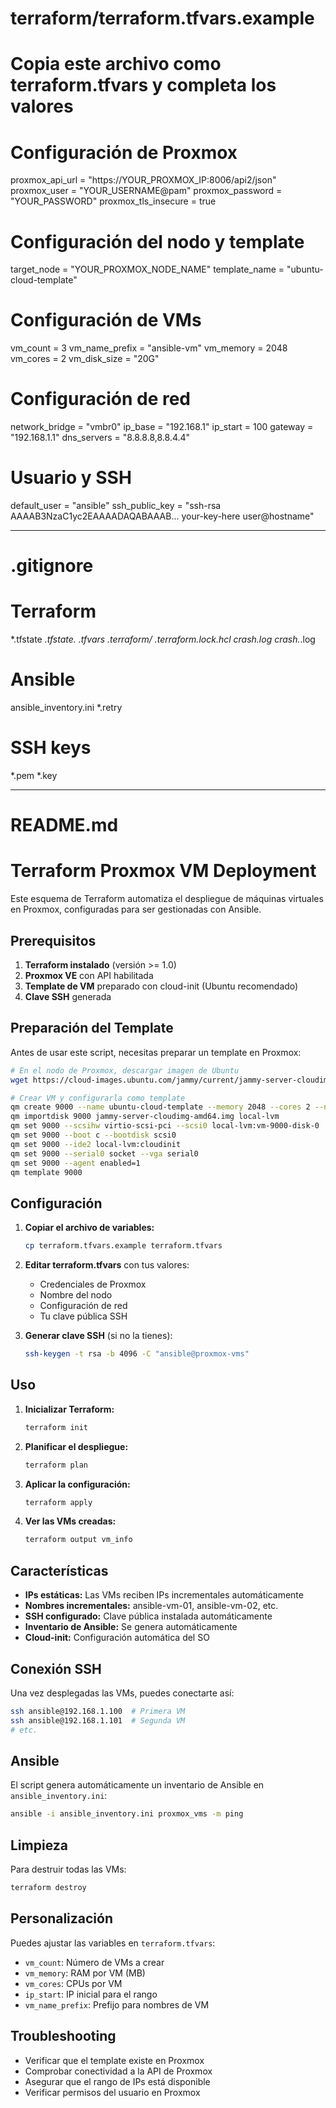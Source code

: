 # terraform/terraform.tfvars.example
# Copia este archivo como terraform.tfvars y completa los valores

# Configuración de Proxmox
proxmox_api_url      = "https://YOUR_PROXMOX_IP:8006/api2/json"
proxmox_user         = "YOUR_USERNAME@pam"
proxmox_password     = "YOUR_PASSWORD"
proxmox_tls_insecure = true

# Configuración del nodo y template
target_node   = "YOUR_PROXMOX_NODE_NAME"
template_name = "ubuntu-cloud-template"

# Configuración de VMs
vm_count       = 3
vm_name_prefix = "ansible-vm"
vm_memory      = 2048
vm_cores       = 2
vm_disk_size   = "20G"

# Configuración de red
network_bridge = "vmbr0"
ip_base        = "192.168.1"
ip_start       = 100
gateway        = "192.168.1.1"
dns_servers    = "8.8.8.8,8.8.4.4"

# Usuario y SSH
default_user     = "ansible"
ssh_public_key   = "ssh-rsa AAAAB3NzaC1yc2EAAAADAQABAAAB... your-key-here user@hostname"

---

# .gitignore
# Terraform
*.tfstate
*.tfstate.*
*.tfvars
.terraform/
.terraform.lock.hcl
crash.log
crash.*.log

# Ansible
ansible_inventory.ini
*.retry

# SSH keys
*.pem
*.key

---

# README.md
# Terraform Proxmox VM Deployment

Este esquema de Terraform automatiza el despliegue de máquinas virtuales en Proxmox, configuradas para ser gestionadas con Ansible.

## Prerequisitos

1. **Terraform instalado** (versión >= 1.0)
2. **Proxmox VE** con API habilitada
3. **Template de VM** preparado con cloud-init (Ubuntu recomendado)
4. **Clave SSH** generada

## Preparación del Template

Antes de usar este script, necesitas preparar un template en Proxmox:

```bash
# En el nodo de Proxmox, descargar imagen de Ubuntu
wget https://cloud-images.ubuntu.com/jammy/current/jammy-server-cloudimg-amd64.img

# Crear VM y configurarla como template
qm create 9000 --name ubuntu-cloud-template --memory 2048 --cores 2 --net0 virtio,bridge=vmbr0
qm importdisk 9000 jammy-server-cloudimg-amd64.img local-lvm
qm set 9000 --scsihw virtio-scsi-pci --scsi0 local-lvm:vm-9000-disk-0
qm set 9000 --boot c --bootdisk scsi0
qm set 9000 --ide2 local-lvm:cloudinit
qm set 9000 --serial0 socket --vga serial0
qm set 9000 --agent enabled=1
qm template 9000
```

## Configuración

1. **Copiar el archivo de variables:**
   ```bash
   cp terraform.tfvars.example terraform.tfvars
   ```

2. **Editar terraform.tfvars** con tus valores:
   - Credenciales de Proxmox
   - Nombre del nodo
   - Configuración de red
   - Tu clave pública SSH

3. **Generar clave SSH** (si no la tienes):
   ```bash
   ssh-keygen -t rsa -b 4096 -C "ansible@proxmox-vms"
   ```

## Uso

1. **Inicializar Terraform:**
   ```bash
   terraform init
   ```

2. **Planificar el despliegue:**
   ```bash
   terraform plan
   ```

3. **Aplicar la configuración:**
   ```bash
   terraform apply
   ```

4. **Ver las VMs creadas:**
   ```bash
   terraform output vm_info
   ```

## Características

- **IPs estáticas:** Las VMs reciben IPs incrementales automáticamente
- **Nombres incrementales:** ansible-vm-01, ansible-vm-02, etc.
- **SSH configurado:** Clave pública instalada automáticamente
- **Inventario de Ansible:** Se genera automáticamente
- **Cloud-init:** Configuración automática del SO

## Conexión SSH

Una vez desplegadas las VMs, puedes conectarte así:

```bash
ssh ansible@192.168.1.100  # Primera VM
ssh ansible@192.168.1.101  # Segunda VM
# etc.
```

## Ansible

El script genera automáticamente un inventario de Ansible en `ansible_inventory.ini`:

```bash
ansible -i ansible_inventory.ini proxmox_vms -m ping
```

## Limpieza

Para destruir todas las VMs:

```bash
terraform destroy
```

## Personalización

Puedes ajustar las variables en `terraform.tfvars`:

- `vm_count`: Número de VMs a crear
- `vm_memory`: RAM por VM (MB)
- `vm_cores`: CPUs por VM
- `ip_start`: IP inicial para el rango
- `vm_name_prefix`: Prefijo para nombres de VM

## Troubleshooting

- Verificar que el template existe en Proxmox
- Comprobar conectividad a la API de Proxmox
- Asegurar que el rango de IPs está disponible
- Verificar permisos del usuario en Proxmox

